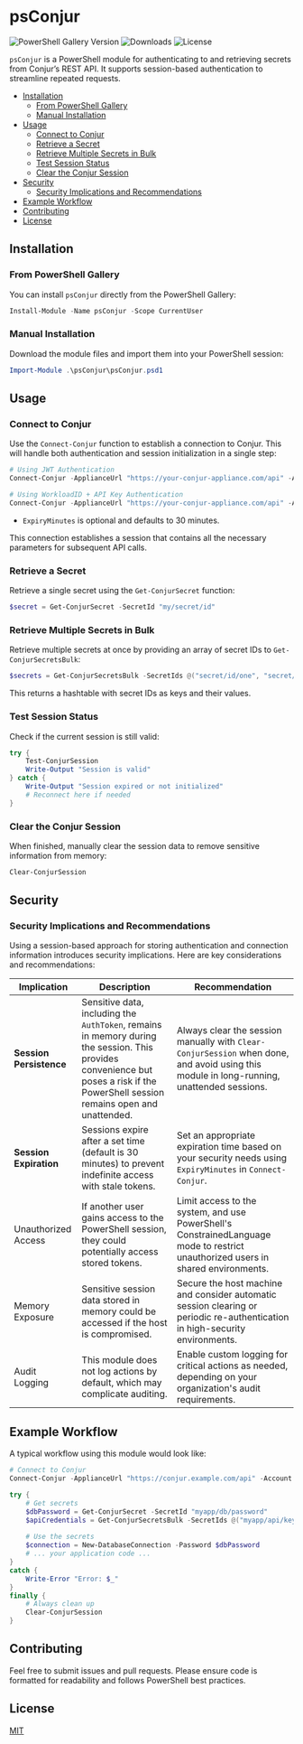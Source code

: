 # psConjur <!-- omit from toc -->

![PowerShell Gallery Version](https://img.shields.io/powershellgallery/v/psConjur) ![Downloads](https://img.shields.io/powershellgallery/dt/psConjur) ![License](https://img.shields.io/github/license/infamousjoeg/psConjur)

`psConjur` is a PowerShell module for authenticating to and retrieving secrets from Conjur’s REST API. It supports session-based authentication to streamline repeated requests.

- [Installation](#installation)
  - [From PowerShell Gallery](#from-powershell-gallery)
  - [Manual Installation](#manual-installation)
- [Usage](#usage)
  - [Connect to Conjur](#connect-to-conjur)
  - [Retrieve a Secret](#retrieve-a-secret)
  - [Retrieve Multiple Secrets in Bulk](#retrieve-multiple-secrets-in-bulk)
  - [Test Session Status](#test-session-status)
  - [Clear the Conjur Session](#clear-the-conjur-session)
- [Security](#security)
  - [Security Implications and Recommendations](#security-implications-and-recommendations)
- [Example Workflow](#example-workflow)
- [Contributing](#contributing)
- [License](#license)

## Installation

### From PowerShell Gallery

You can install `psConjur` directly from the PowerShell Gallery:

```powershell
Install-Module -Name psConjur -Scope CurrentUser
```

### Manual Installation

Download the module files and import them into your PowerShell session:

```powershell
Import-Module .\psConjur\psConjur.psd1
```

## Usage

### Connect to Conjur

Use the `Connect-Conjur` function to establish a connection to Conjur. This will handle both authentication and session initialization in a single step:

```powershell
# Using JWT Authentication
Connect-Conjur -ApplianceUrl "https://your-conjur-appliance.com/api" -Account "conjur" -ServiceID "your-service-id" -JWTToken "your-jwt-token" -ExpiryMinutes 30

# Using WorkloadID + API Key Authentication
Connect-Conjur -ApplianceUrl "https://your-conjur-appliance.com/api" -Account "conjur" -WorkloadId "your-workload-id" -ApiKey "your-api-key" -ExpiryMinutes 30
```

* `ExpiryMinutes` is optional and defaults to 30 minutes.

This connection establishes a session that contains all the necessary parameters for subsequent API calls.

### Retrieve a Secret

Retrieve a single secret using the `Get-ConjurSecret` function:

```powershell
$secret = Get-ConjurSecret -SecretId "my/secret/id"
```

### Retrieve Multiple Secrets in Bulk

Retrieve multiple secrets at once by providing an array of secret IDs to `Get-ConjurSecretsBulk`:

```powershell
$secrets = Get-ConjurSecretsBulk -SecretIds @("secret/id/one", "secret/id/two")
```

This returns a hashtable with secret IDs as keys and their values.

### Test Session Status

Check if the current session is still valid:

```powershell
try {
    Test-ConjurSession
    Write-Output "Session is valid"
} catch {
    Write-Output "Session expired or not initialized"
    # Reconnect here if needed
}
```

### Clear the Conjur Session

When finished, manually clear the session data to remove sensitive information from memory:

```powershell
Clear-ConjurSession
```

## Security

### Security Implications and Recommendations

Using a session-based approach for storing authentication and connection information introduces security implications. Here are key considerations and recommendations:

|Implication|Description|Recommendation|
|---|---|---|
|**Session Persistence**|Sensitive data, including the `AuthToken`, remains in memory during the session. This provides convenience but poses a risk if the PowerShell session remains open and unattended.|Always clear the session manually with `Clear-ConjurSession` when done, and avoid using this module in long-running, unattended sessions.|
|**Session Expiration**|Sessions expire after a set time (default is 30 minutes) to prevent indefinite access with stale tokens.|Set an appropriate expiration time based on your security needs using `ExpiryMinutes` in `Connect-Conjur`.|
|Unauthorized Access|If another user gains access to the PowerShell session, they could potentially access stored tokens.|Limit access to the system, and use PowerShell's ConstrainedLanguage mode to restrict unauthorized users in shared environments.|
|Memory Exposure|Sensitive session data stored in memory could be accessed if the host is compromised.|Secure the host machine and consider automatic session clearing or periodic re-authentication in high-security environments.|
|Audit Logging|This module does not log actions by default, which may complicate auditing.|Enable custom logging for critical actions as needed, depending on your organization's audit requirements.|

## Example Workflow

A typical workflow using this module would look like:

```powershell
# Connect to Conjur
Connect-Conjur -ApplianceUrl "https://conjur.example.com/api" -Account "myaccount" -WorkloadId "host/myapp" -ApiKey "myapikey"

try {
    # Get secrets
    $dbPassword = Get-ConjurSecret -SecretId "myapp/db/password"
    $apiCredentials = Get-ConjurSecretsBulk -SecretIds @("myapp/api/key", "myapp/api/secret")
    
    # Use the secrets
    $connection = New-DatabaseConnection -Password $dbPassword
    # ... your application code ...
}
catch {
    Write-Error "Error: $_"
}
finally {
    # Always clean up
    Clear-ConjurSession
}
```

## Contributing

Feel free to submit issues and pull requests. Please ensure code is formatted for readability and follows PowerShell best practices.

## License

[MIT](LICENSE)